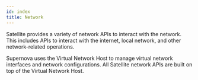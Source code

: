 ```yaml
---
id: index
title: Network
---
```


Satellite provides a variety of network APIs to interact with the network. This includes APIs to interact with the internet, local network, and other network-related operations.

Supernova uses the Virtual Network Host to manage virtual network interfaces and network configurations. All Satellite network APIs are built on top of the Virtual Network Host.